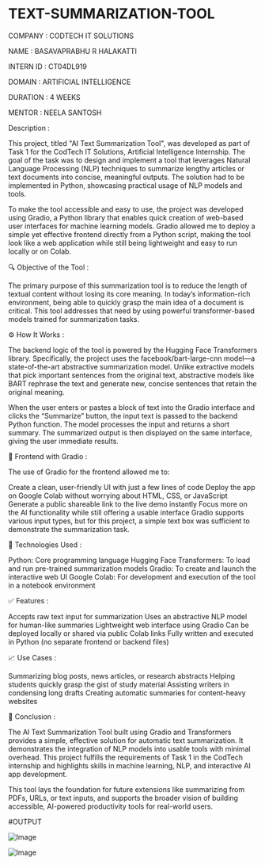 # TEXT-SUMMARIZATION-TOOL

COMPANY : CODTECH IT SOLUTIONS

NAME : BASAVAPRABHU R HALAKATTI

INTERN ID : CT04DL919

DOMAIN : ARTIFICIAL INTELLIGENCE

DURATION : 4 WEEKS

MENTOR : NEELA SANTOSH

Description :

This project, titled "AI Text Summarization Tool", was developed as part of Task 1 for the CodTech IT Solutions, Artificial Intelligence Internship. The goal of the task was to design and implement a tool that leverages Natural Language Processing (NLP) techniques to summarize lengthy articles or text documents into concise, meaningful outputs. The solution had to be implemented in Python, showcasing practical usage of NLP models and tools.

To make the tool accessible and easy to use, the project was developed using Gradio, a Python library that enables quick creation of web-based user interfaces for machine learning models. Gradio allowed me to deploy a simple yet effective frontend directly from a Python script, making the tool look like a web application while still being lightweight and easy to run locally or on Colab.

🔍 Objective of the Tool :

The primary purpose of this summarization tool is to reduce the length of textual content without losing its core meaning. In today’s information-rich environment, being able to quickly grasp the main idea of a document is critical. This tool addresses that need by using powerful transformer-based models trained for summarization tasks.

⚙️ How It Works :

The backend logic of the tool is powered by the Hugging Face Transformers library. Specifically, the project uses the facebook/bart-large-cnn model—a state-of-the-art abstractive summarization model. Unlike extractive models that pick important sentences from the original text, abstractive models like BART rephrase the text and generate new, concise sentences that retain the original meaning.

When the user enters or pastes a block of text into the Gradio interface and clicks the “Summarize” button, the input text is passed to the backend Python function. The model processes the input and returns a short summary. The summarized output is then displayed on the same interface, giving the user immediate results.

🎨 Frontend with Gradio :

The use of Gradio for the frontend allowed me to:

Create a clean, user-friendly UI with just a few lines of code
Deploy the app on Google Colab without worrying about HTML, CSS, or JavaScript
Generate a public shareable link to the live demo instantly
Focus more on the AI functionality while still offering a usable interface
Gradio supports various input types, but for this project, a simple text box was sufficient to demonstrate the summarization task.

🧠 Technologies Used :

Python: Core programming language
Hugging Face Transformers: To load and run pre-trained summarization models
Gradio: To create and launch the interactive web UI
Google Colab: For development and execution of the tool in a notebook environment

✅ Features :

Accepts raw text input for summarization
Uses an abstractive NLP model for human-like summaries
Lightweight web interface using Gradio
Can be deployed locally or shared via public Colab links
Fully written and executed in Python (no separate frontend or backend files)

📈 Use Cases :

Summarizing blog posts, news articles, or research abstracts
Helping students quickly grasp the gist of study material
Assisting writers in condensing long drafts
Creating automatic summaries for content-heavy websites

📌 Conclusion :

The AI Text Summarization Tool built using Gradio and Transformers provides a simple, effective solution for automatic text summarization. It demonstrates the integration of NLP models into usable tools with minimal overhead. This project fulfills the requirements of Task 1 in the CodTech internship and highlights skills in machine learning, NLP, and interactive AI app development.

This tool lays the foundation for future extensions like summarizing from PDFs, URLs, or text inputs, and supports the broader vision of building accessible, AI-powered productivity tools for real-world users.

#OUTPUT

![Image](https://github.com/user-attachments/assets/dba43cde-41bf-4f03-813a-06f120556539)

![Image](https://github.com/user-attachments/assets/802de332-b4cd-40f7-b901-aa4dbf3ccf06)
